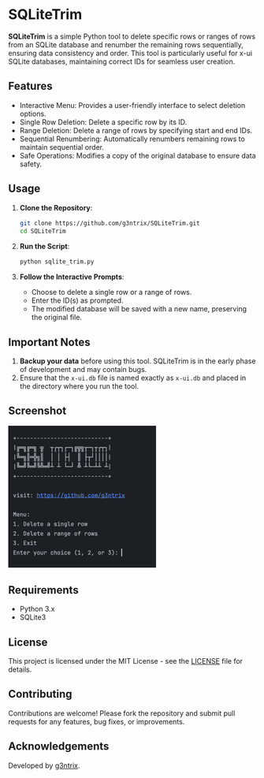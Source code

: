 # SQLiteTrim

**SQLiteTrim** is a simple Python tool to delete specific rows or ranges of rows from an SQLite database and renumber the remaining rows sequentially, ensuring data consistency and order. This tool is particularly useful for x-ui SQLite databases, maintaining correct IDs for seamless user creation.

## Features

- Interactive Menu: Provides a user-friendly interface to select deletion options.
- Single Row Deletion: Delete a specific row by its ID.
- Range Deletion: Delete a range of rows by specifying start and end IDs.
- Sequential Renumbering: Automatically renumbers remaining rows to maintain sequential order.
- Safe Operations: Modifies a copy of the original database to ensure data safety.

## Usage

1. **Clone the Repository**:
    ```sh
    git clone https://github.com/g3ntrix/SQLiteTrim.git
    cd SQLiteTrim
    ```

2. **Run the Script**:
    ```sh
    python sqlite_trim.py
    ```

3. **Follow the Interactive Prompts**:
    - Choose to delete a single row or a range of rows.
    - Enter the ID(s) as prompted.
    - The modified database will be saved with a new name, preserving the original file.

## Important Notes

1. **Backup your data** before using this tool. SQLiteTrim is in the early phase of development and may contain bugs.
2. Ensure that the `x-ui.db` file is named exactly as `x-ui.db` and placed in the directory where you run the tool.

## Screenshot

<img src="SC/1.jpg" alt="Screenshot" width="300">

## Requirements

- Python 3.x
- SQLite3

## License

This project is licensed under the MIT License - see the [LICENSE](LICENSE) file for details.

## Contributing

Contributions are welcome! Please fork the repository and submit pull requests for any features, bug fixes, or improvements.

## Acknowledgements

Developed by [g3ntrix](https://github.com/g3ntrix).
